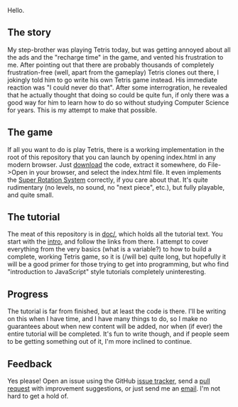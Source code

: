 Hello.

## The story

My step-brother was playing Tetris today, but was getting annoyed about all the
ads and the "recharge time" in the game, and vented his frustration to me.
After pointing out that there are probably thousands of completely
frustration-free (well, apart from the gameplay) Tetris clones out there, I
jokingly told him to go write his own Tetris game instead. His immediate
reaction was "I could never do that". After some interrogration, he revealed
that he actually thought that doing so could be quite fun, if only there was a
good way for him to learn how to do so without studying Computer Science for
years. This is my attempt to make that possible.

## The game

If all you want to do is play Tetris, there is a working implementation in the
root of this repository that you can launch by opening index.html in any modern
browser. Just
[download](https://github.com/jonhoo/tetris-tutorial/archive/master.zip) the
code, extract it somewhere, do File->Open in your browser, and select the
index.html file. It even implements the [Super Rotation
System](http://tetris.wikia.com/wiki/SRS) correctly, if you care about that.
It's quite rudimentary (no levels, no sound, no "next piece", etc.), but fully
playable, and quite small.

## The tutorial

The meat of this repository is in [doc/](doc/), which holds all the tutorial
text. You start with the [intro](doc/intro.md), and follow the links from
there. I attempt to cover everything from the very basics (what is a variable?)
to how to build a complete, working Tetris game, so it is (/will be) quite
long, but hopefully it will be a good primer for those trying to get into
programming, but who find "introduction to JavaScript" style tutorials
completely uninteresting.

## Progress

The tutorial is far from finished, but at least the code is there. I'll be
writing on this when I have time, and I have many things to do, so I make no
guarantees about when new content will be added, nor when (if ever) the entire
tutorial will be completed. It's fun to write though, and if people seem to be
getting something out of it, I'm more inclined to continue.

## Feedback

Yes please! Open an issue using the GitHub [issue
tracker](https://github.com/jonhoo/tetris-tutorial/issues), send a [pull
request](https://github.com/jonhoo/tetris-tutorial/pulls) with improvement
suggestions, or just send me an [email](mailto:jon@thesquareplanet.com).
I'm not hard to get a hold of.
